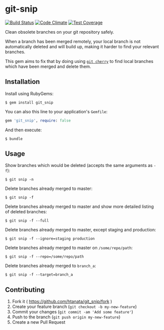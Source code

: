 # git-snip

[![Build Status](https://travis-ci.org/htanata/git_snip.svg?branch=master)](https://travis-ci.org/htanata/git_snip)
[![Code Climate](https://codeclimate.com/github/htanata/git_snip/badges/gpa.svg)](https://codeclimate.com/github/htanata/git_snip)
[![Test Coverage](https://codeclimate.com/github/htanata/git_snip/badges/coverage.svg)](https://codeclimate.com/github/htanata/git_snip)

Clean obsolete branches on your git repository safely.

When a branch has been merged remotely, your local branch is not automatically
deleted and will build up, making it harder to find your relevant branches.

This gem aims to fix that by doing using [`git cherry`][git-cherry] to find
local branches which have been merged and delete them.

## Installation

Install using RubyGems:

    $ gem install git_snip

You can also this line to your application's `Gemfile`:

```ruby
gem 'git_snip', require: false
```

And then execute:

    $ bundle

## Usage

Show branches which would be deleted (accepts the same arguments as `-f`):

    $ git snip -n

Delete branches already merged to master:

    $ git snip -f

Delete branches already merged to master and show more detailed listing of
deleted branches:

    $ git snip -f --full

Delete branches already merged to master, except staging and production:

    $ git snip -f --ignore=staging production

Delete branches already merged to master on `/some/repo/path`:

    $ git snip -f --repo=/some/repo/path

Delete branches already merged to `branch_a`:

    $ git snip -f --target=branch_a

## Contributing

1. Fork it ( https://github.com/htanata/git_snip/fork )
2. Create your feature branch (`git checkout -b my-new-feature`)
3. Commit your changes (`git commit -am 'Add some feature'`)
4. Push to the branch (`git push origin my-new-feature`)
5. Create a new Pull Request

[git-cherry]: http://git-scm.com/docs/git-cherry
